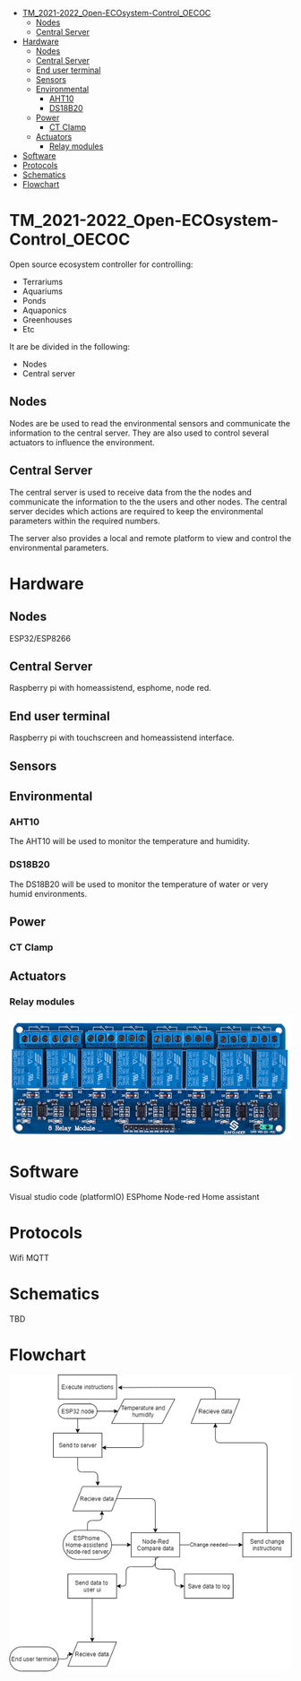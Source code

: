 - [TM_2021-2022_Open-ECOsystem-Control_OECOC](#tm_2021-2022_open-ecosystem-control_oecoc)
  - [Nodes](#nodes)
  - [Central Server](#central-server)
- [Hardware](#hardware)
  - [Nodes](#nodes-1)
  - [Central Server](#central-server-1)
  - [End user terminal](#end-user-terminal)
  - [Sensors](#sensors)
  - [Environmental](#environmental)
    - [AHT10](#aht10)
    - [DS18B20](#ds18b20)
  - [Power](#power)
    - [CT Clamp](#ct-clamp)
  - [Actuators](#actuators)
    - [Relay modules](#relay-modules)
- [Software](#software)
- [Protocols](#protocols)
- [Schematics](#schematics)
- [Flowchart](#flowchart)
# TM_2021-2022_Open-ECOsystem-Control_OECOC
Open source ecosystem controller for controlling:
- Terrariums 
- Aquariums 
- Ponds
- Aquaponics
- Greenhouses 
- Etc

It are be divided in the following:
- Nodes
- Central server

## Nodes
Nodes are be used to read the environmental sensors and communicate the information to the central server. They are also used to control several actuators to influence the environment.

## Central Server
The central server is used to receive data from the the nodes and communicate the information to the the users and other nodes. The central server decides which actions are required to keep the environmental parameters within the required numbers.

The server also provides a local and remote platform to view and control the environmental parameters.

# Hardware
## Nodes
ESP32/ESP8266 

## Central Server
Raspberry pi with homeassistend, esphome, node red.

## End user terminal
Raspberry pi with touchscreen and homeassistend interface.

## Sensors
## Environmental
### AHT10
The AHT10 will be used to monitor the temperature and humidity.
### DS18B20
The DS18B20 will be used to monitor the temperature of water or very humid environments.

## Power
### CT Clamp

## Actuators
### Relay modules

![alt text][logo]

[logo]: Doc\Resources\Pictures\Hardware\8ralay_relaymodule.jpg "8 Relay relay module"

# Software

Visual studio code (platformIO)
ESPhome
Node-red
Home assistant



# Protocols
Wifi
MQTT

# Schematics
TBD
# Flowchart

![alt text](./Doc\Flowcharts\Mainflow.png "Main Flowchart")